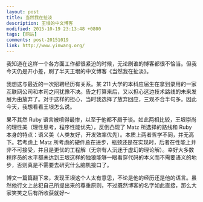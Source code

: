 ```yaml
---
layout: post
title: 当然我在扯淡
description: 王垠的中文博客
modified: 2015-10-19 23:13:48 +0800
tags: [网站]
comments: post-20151019
link: http://www.yinwang.org/
---
```


我知道在这样一个各方面工作都很紧迫的时候，无论刷谁的博客都很不恰当。但我今天仍是开小差，刷了半天王垠的中文博客《当然我在扯淡》。

我想这与最近的一次招聘经历有关系。某 211 大学的本科应届生在拿到录用的一家互联网公司和本司之间犹豫不决。告之打算来后，又以担心这边技术路线的未来发展为由放弃了。对于这样的担心，当时我选择了放弃回应，三观不合半句多。因此今天，我想看看王垠怎么说。

果不其然 Ruby 语言被喷得最惨，以至于他都不屑于谈。如此两相比较，王垠崇尚的理性美（理性思考，程序性能优先），反倒凸现了 Matz 所选择的路线和 Ruby 本身的特点：语义美（人类友好，开发效率优先）。本质上两者哲学不同，并无高下。若考虑上 Matz 所考虑的硬件总在进步，瓶颈还是在实现时，后者在性能上并非不可接受，并且是更优的工程解（无奈有人沉迷于虚幻的理论解）。幸好大多数程序员的水平都未达到王垠这样的独狼能够一眼看穿代码的本义而不需要语义的地步，否则真是不需要去研究什么脑机接口了。

博文一篇篇翻下来，发现王垠这个人太有意思，不论是他的经历还是他的语言。虽然他行文上总犯自己所提出来的尊重原则，不过既然博客的名字如此直接，那么大家笑笑之后有所收获就好～
